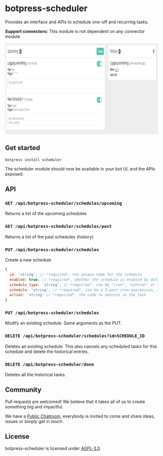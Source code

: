 # botpress-scheduler

Provides an interface and APIs to schedule one-off and recurring tasks.

**Support connectors:** This module is not dependent on any connector module

<img src='/assets/screenshot.jpg' height='300px'>

## Get started

```
botpress install scheduler
```

The scheduler module should now be available in your bot UI, and the APIs exposed.

## API

### `GET /api/botpress-scheduler/schedules/upcoming`

Returns a list of the upcoming schedules

### `GET /api/botpress-scheduler/schedules/past`

Returns a list of the past schedules (history)

### `PUT /api/botpress-scheduler/schedules`

Create a new schedule

```js
{
  id: 'string', // *required*, the unique name for the schedule
  enabled: true, // *required*, whether the schedule is enabled by default
  schedule_type: 'string', // *required*, can be "cron", "natural" or "once"
  schedule: 'string', // *required*, can be a 5-part cron expression, a natural string or a date
  action: 'string' // *required*, the code to execute in the task
}
```

### `PUT /api/botpress-scheduler/schedules`

Modify an existing schedule. Same arguments as the PUT.

### `DELETE /api/botpress-scheduler/schedules?id=SCHEDULE_ID`

Deletes an existing schedule. This also cancels any scheduled tasks for this schedule and delete the historical entries.

### `DELETE /api/botpress-scheduler/done`

Deletes all the historical tasks.

## Community

Pull requests are welcomed! We believe that it takes all of us to create something big and impactful.

We have a [Public Chatroom](https://gitter.im/botpress/core), everybody is invited to come and share ideas, issues or simply get in touch.

## License

botpress-scheduler is licensed under [AGPL-3.0](/LICENSE)